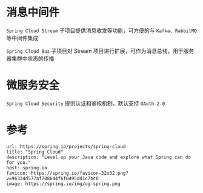 # 消息中间件

`Spring Cloud Stream` 子项目提供消息收发等功能，可方便的与 `Kafka`、`RabbitMQ` 等中间件集成

`Spring Cloud Bus` 子项目对 Stream 项目进行扩展，可作为消息总线，用于服务器集群中状态的传播

# 微服务安全

`Spring Cloud Security` 提供认证和鉴权机制，默认支持 `OAuth 2.0`

# 参考

```cardlink
url: https://spring.io/projects/spring-cloud
title: "Spring Cloud"
description: "Level up your Java code and explore what Spring can do for you."
host: spring.io
favicon: https://spring.io/favicon-32x32.png?v=96334d577af708644f6f0495dd1c7bc8
image: https://spring.io/img/og-spring.png
```
